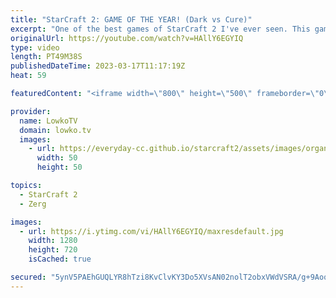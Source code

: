 ```yaml
---
title: "StarCraft 2: GAME OF THE YEAR! (Dark vs Cure)"
excerpt: "One of the best games of StarCraft 2 I've ever seen. This game between Dark (Zerg) and Cure (Terran) is so close that it's still not clear who's winning at the 45 minute mark, it was played as part of the Korean StarCraft League (the KSL). https://patreon.com/koreanstarcraftleague/  Support my work:"
originalUrl: https://youtube.com/watch?v=HAllY6EGYIQ
type: video
length: PT49M38S
publishedDateTime: 2023-03-17T11:17:19Z
heat: 59

featuredContent: "<iframe width=\"800\" height=\"500\" frameborder=\"0\" src=\"https://www.youtube.com/embed/HAllY6EGYIQ\" allow=\"accelerometer; autoplay; encrypted-media; gyroscope; picture-in-picture\" allowfullscreen></iframe>"

provider:
  name: LowkoTV
  domain: lowko.tv
  images:
    - url: https://everyday-cc.github.io/starcraft2/assets/images/organizations/lowko.tv-50x50.jpg
      width: 50
      height: 50

topics:
  - StarCraft 2
  - Zerg

images:
  - url: https://i.ytimg.com/vi/HAllY6EGYIQ/maxresdefault.jpg
    width: 1280
    height: 720
    isCached: true

secured: "5ynV5PAEhGUQLYR8hTzi8KvClvKY3Do5XVsAN02nolT2obxVWdVSRA/g+9Aoq+ZlcTtRTTQ4zhu8E4u1SDRC2oQnWvHYNeIEPHb3czyr5N9K+bEZYu3wuuckQ70XRbiCAeh2kD2HKtkUUbiDKEwAiUBB8s1HbbrzHoFCEci3bF68JpSjPF6uBJmNtXd771KlkwMQRicOvhx2ZD9IFAQuxWRj5yV1QeQ4HfAMD/M+zxCqnHDeHmIlnpY9JozJYJyyArmnfMnk6x1vXbJxyct4Xnu0EyPZEykFAib6WFE6QXP2RvaMtaJXK7YW/5D11F+UvuSZ/W3RDYWbEyAqRTo94OYTZNI2Emw+6WxfuXJsZiXCnZ0ATsrv46iHM653YCh2EjgjHlD2zLK0bt0RUp4O/CIEgakPo6taBGlHcBh/CJDVXlSC0GFTwyyDj365Ld8L;5Ij3jOWI2Qxgd6jhzPSu3w=="
---
```


